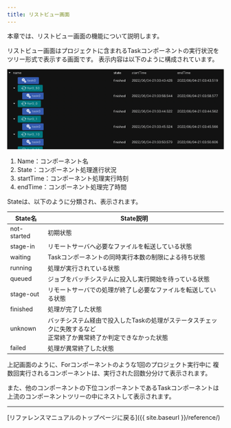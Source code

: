 ```yaml
---
title: リストビュー画面
---
```

本章では、リストビュー画面の機能について説明します。

リストビュー画面はプロジェクトに含まれるTaskコンポーネントの実行状況を
ツリー形式で表示する画面です。
表示内容は以下のように構成されています。

![img](./img/listview.png "workflow_listview")

1. Name：コンポーネント名
1. State：コンポーネント処理進行状況
1. startTime：コンポーネント処理実行時刻
1. endTime：コンポーネント処理完了時間

Stateは、以下のように分類され、表示されます。

| State名 | State説明 |
|----|----|
| not-started | 初期状態 |
| stage-in | リモートサーバへ必要なファイルを転送している状態 |
| waiting | Taskコンポーネントの同時実行本数の制限による待ち状態 |
| running | 処理が実行されている状態 |
| queued | ジョブをバッチシステムに投入し実行開始を待っている状態 |
| stage-out | リモートサーバでの処理が終了し必要なファイルを転送している状態 |
| finished | 処理が完了した状態 |
| unknown | バッチシステム経由で投入したTaskの処理がステータスチェックに失敗するなど<br>正常終了か異常終了か判定できなかった状態 |
| failed | 処理が異常終了した状態 |

上記画面のように、Forコンポーネントのような1回のプロジェクト実行中に
複数回実行されるコンポーネントは、実行された回数分分けて表示されます。

また、他のコンポーネントの下位コンポーネントであるTaskコンポーネントは
上流のコンポーネントツリーの中にネストして表示されます。

--------
[リファレンスマニュアルのトップページに戻る]({{ site.baseurl }}/reference/)
